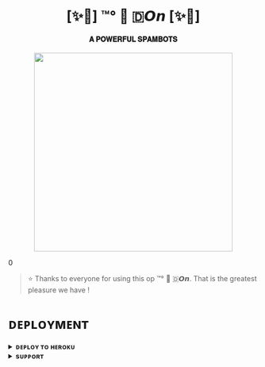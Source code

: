 <h1 align="center"><b>[✨🥀] ™°‌ 🫧 🇩‌𝙊𝙣 [✨🥀]</b></h1>

<h4 align="center"> 𝐀 𝐏𝐎𝐖𝐄𝐑𝐅𝐔𝐋 𝐒𝐏𝐀𝐌𝐁𝐎𝐓𝐒</h4>

<p align="center"><a href="https://t.me/don_spambot"><img src="https://graph.org/file/20231231_115058_043.jpg" width="400"></a></p>0


> ⭐️ Thanks to everyone for using this op ™°‌ 🫧 🇩‌𝙊𝙣. That is the greatest pleasure we have !


# ᴅᴇᴘʟᴏʏᴍᴇɴᴛ


<details>
<summary><b>ᴅᴇᴘʟᴏʏ ᴛᴏ ʜᴇʀᴏᴋᴜ</b></summary>
<br>

[![Deploy](https://www.herokucdn.com/deploy/button.svg)](https://dashboard.heroku.com/new?template=https://github.com/Donraj123s/Donspambot.git)

</details>


<details>
<summary><b>sᴜᴘᴘᴏʀᴛ</b></summary>
<br>

<a href="https://t.me/don_spambot"><img src="https://img.shields.io/badge/Join-Telegram%20Channel-red.svg?logo=Telegram"></a>

</details>
